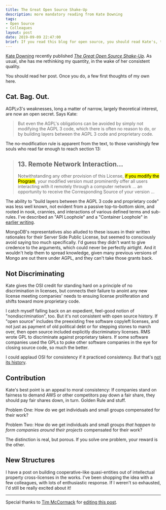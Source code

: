 ```yaml
---
title: The Great Open Source Shake-Up
description: more mandatory reading from Kate Downing
tags:
- Open Source
- Colleagues
layout: post
date: 2019-09-09 22:47:00
brief: If you read this blog for open source, you should read Kate's, too. She's got a new one out.
---
```


[Kate Downing](https://katedowninglaw.com/) recently published [_The Great Open Source Shake-Up_](https://katedowninglaw.com/2019/09/08/the-great-open-source-shake-up/).  As usual, she has me rethinking my quantity, in the wake of her consistent quality.

You should read her post.  Once you do, a few first thoughts of my own here.

## Cat. Bag. Out.

AGPLv3's weaknesses, long a matter of narrow, largely theoretical interest, are now an open secret.  Says Kate:

> But even the AGPL's obligations can be avoided by simply not modifying the AGPL 3 code, which there is often no reason to do, or by building layers between the AGPL 3 code and proprietary code.

The no-modification rule is apparent from the text, to those vanishingly few souls who read far enough to reach section 13:

> ## 13\. Remote Network Interaction...
>
> Notwithstanding any other provision of this License, <mark>if you modify the Program</mark>, your modified version must prominently offer all users interacting with it remotely through a computer network ... an opportunity to receive the Corresponding Source of your version ...

The ability to "build layers between the AGPL 3 code and proprietary code" was less well known, not evident from a passive top-to-bottom skim, and rooted in nook, crannies, and interactions of various defined terms and sub-rules.  I've described an "API Loophole" and a "Container Loophole" in [earlier writing](https://writing.kemitchell.com/2018/11/04/Copyleft-Bust-Up.html).

MongoDB's representatives also alluded to these issues in their written rationales for their Server Side Public License, but seemed to consciously avoid saying too much specifically.  I'd guess they didn't want to give credence to the arguments, which could never be perfectly airtight.  And it wouldn't help them to spread knowledge, given many previous versions of Mongo are out there under AGPL, and they can't take those grants back.

## Not Discriminating

Kate gives the OSI credit for standing hard on a principle of no discrimination in licenses, but connects their failure to anoint any new license meeting companies' needs to ensuing license proliferation and shifts toward more proprietary code.

I catch myself falling back on an expedient, feel-good notion of "nondiscrimination", too.  But it's not consistent with open source history.  If "open source" includes the preexisting free software copyleft licenses, and not just as payment of old political debt or for stepping stones to march over, then open source included explicitly discriminatory licenses.  RMS wrote GPL to discriminate against proprietary takers.  If some software companies used the GPLs to poke other software companies in the eye for closing source code, so much the better.

I could applaud OSI for consistency if it practiced consistency.  But that's [not its history](https://writing.kemitchell.com/2019/04/23/OSD-wontfix.html).

## Contribution

Kate's best point is an appeal to moral consistency:  If companies stand on fairness to demand AWS or other competitors pay down a fair share, they should pay fair shares down, in turn.  Golden Rule and stuff.

Problem One:  How do we get individuals and small groups compensated for their work?

Problem Two:  How do we get individuals and small groups _that happen to form companies around their projects_ compensated for their work?

The distinction is real, but porous.  If you solve one problem, your reward is the other.

## New Structures

I have a post on building cooperative-like quasi-entities out of intellectual property cross-licenses in the works.  I've been shopping the idea with a few colleagues, with lots of enthusiastic response.  If I weren't so exhausted, I'd still be really excited about it!

---

Special thanks to [Tim McCormack](https://www.brainonfire.net) for [editing this post](https://github.com/kemitchell/writing.kemitchell.com/pull/9).
